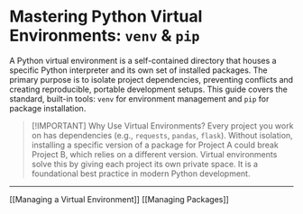 
# Mastering Python Virtual Environments: `venv` & `pip`

A Python virtual environment is a self-contained directory that houses a specific Python interpreter and its own set of installed packages. The primary purpose is to isolate project dependencies, preventing conflicts and creating reproducible, portable development setups. This guide covers the standard, built-in tools: `venv` for environment management and `pip` for package installation.

> [!IMPORTANT] Why Use Virtual Environments?
> Every project you work on has dependencies (e.g., `requests`, `pandas`, `flask`). Without isolation, installing a specific version of a package for Project A could break Project B, which relies on a different version. Virtual environments solve this by giving each project its own private space. It is a foundational best practice in modern Python development.

---

[[Managing a Virtual Environment]]
[[Managing Packages]]
